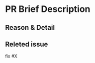 # PR Brief Description

## Reason & Detail

## Releted issue

fix #X

<!--
please change X to issue id, it will auto close this issue once PR closed
Example:
fix #1
it will auto close issue #1 once PR closed
-->
